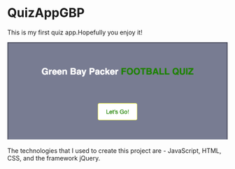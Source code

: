 # QuizAppGBP
This is my first quiz app.Hopefully you enjoy it!

<img src='https://github.com/AJStolp/Gist-Photos/blob/master/QuizAPPFinal.png' alt='cover image of quiz'>

The technologies that I used to create this project are - JavaScript, HTML, CSS, and the framework jQuery. 
